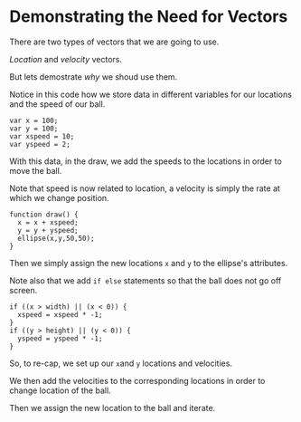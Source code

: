# Demonstrating the Need for Vectors
There are two types of vectors that we are going to use.

_Location_ and _velocity_ vectors.

But lets demostrate _why_ we shoud use them.

Notice in this code how we store data in different variables for our locations and the speed of our ball.

```
var x = 100;
var y = 100;
var xspeed = 10;
var yspeed = 2;
```

With this data, in the draw, we add the speeds to the locations in order to move the ball.

Note that speed is now related to location, a velocity is simply the rate at which we change position.

```
function draw() {
  x = x + xspeed;
  y = y + yspeed;
  ellipse(x,y,50,50);
}
```

Then we simply assign the new locations `x` and `y` to the ellipse's attributes.

Note also that we add `if else` statements so that the ball does not go off screen.

```
if ((x > width) || (x < 0)) {
  xspeed = xspeed * -1;
}
if ((y > height) || (y < 0)) {
  yspeed = yspeed * -1;
}
```

So, to re-cap, we set up our `x`and `y` locations and velocities.

We then add the velocities to the corresponding locations in order to change location of the ball.

Then we assign the new location to the ball and iterate.
